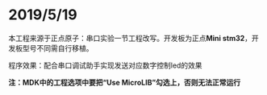 # 2019/5/19

本工程来源于正点原子：串口实验一节工程改写。开发板为正点**Mini stm32**，开发板型号不同需自行移植。

程序效果：配合串口调试助手实现发送对应数字控制led的效果

**注：MDK中的工程选项中要把“Use MicroLIB”勾选上，否则无法正常运行**